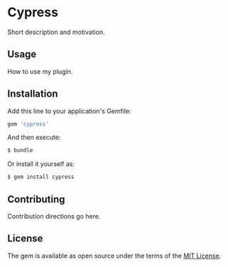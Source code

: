 # Cypress
Short description and motivation.

## Usage
How to use my plugin.

## Installation
Add this line to your application's Gemfile:

```ruby
gem 'cypress'
```

And then execute:
```bash
$ bundle
```

Or install it yourself as:
```bash
$ gem install cypress
```

## Contributing
Contribution directions go here.

## License
The gem is available as open source under the terms of the [MIT License](https://opensource.org/licenses/MIT).
